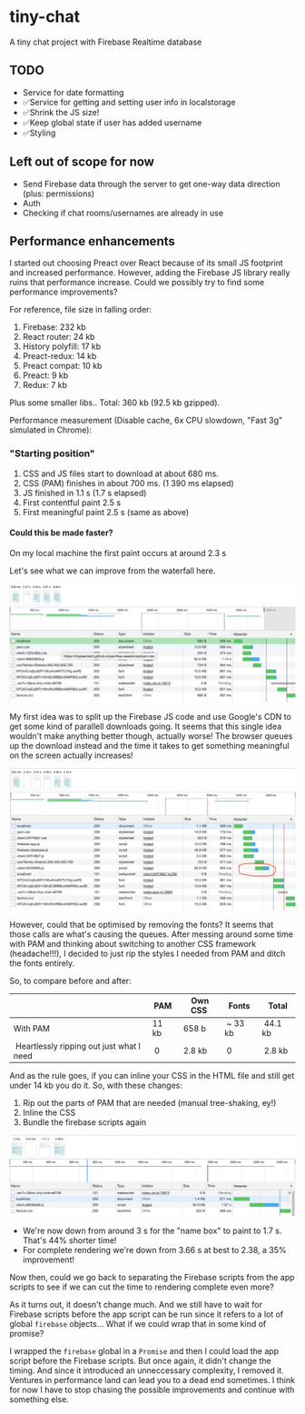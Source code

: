 # tiny-chat

A tiny chat project with Firebase Realtime database

## TODO

-   Service for date formatting
-   ✅Service for getting and setting user info in localstorage
-   ✅Shrink the JS size!
-   ✅Keep global state if user has added username
-   ✅Styling

## Left out of scope for now

-   Send Firebase data through the server to get one-way data direction (plus: permissions)
-   Auth
-   Checking if chat rooms/usernames are already in use

## Performance enhancements

I started out choosing Preact over React because of its small JS footprint and increased performance. However, adding the Firebase JS library really ruins that performance increase. Could we possibly try to find some performance improvements?

For reference, file size in falling order:

1. Firebase: 232 kb
2. React router: 24 kb
3. History polyfill: 17 kb
4. Preact-redux: 14 kb
5. Preact compat: 10 kb
6. Preact: 9 kb
7. Redux: 7 kb

Plus some smaller libs.. Total: 360 kb (92.5 kb gzipped).

Performance measurement (Disable cache, 6x CPU slowdown, "Fast 3g" simulated in Chrome):

### "Starting position"

1. CSS and JS files start to download at about 680 ms.
1. CSS (PAM) finishes in about 700 ms. (1 390 ms elapsed)
1. JS finished in 1.1 s (1.7 s elapsed)
1. First contentful paint 2.5 s
1. First meaningful paint 2.5 s (same as above)

#### Could this be made faster?

On my local machine the first paint occurs at around 2.3 s

Let's see what we can improve from the waterfall here.

![alt text](assets/readme/waterfall-1.png 'Logo Title Text 1')

My first idea was to split up the Firebase JS code and use Google's CDN to get some kind of parallell downloads going. It seems that this single idea wouldn't make anything better though, actually worse! The browser queues up the download instead and the time it takes to get something meaningful on the screen actually increases!

![alt text](assets/readme/waterfall-2.png 'Logo Title Text 1')

However, could that be optimised by removing the fonts? It seems that those calls are what's causing the queues. After messing around some time with PAM and thinking about switching to another CSS framework (headache!!!), I decided to just rip the styles I needed from PAM and ditch the fonts entirely.

So, to compare before and after:

|                                           | PAM   |  Own CSS | Fonts    |  Total   |
| ----------------------------------------- | ----- | -------- | -------- | -------- |
| With PAM                                  | 11 kb |  658 b   |  ~ 33 kb |  44.1 kb |
|  Heartlessly ripping out just what I need |  0    |  2.8 kb  |  0       |  2.8 kb  |

And as the rule goes, if you can inline your CSS in the HTML file and still get under 14 kb you do it.
So, with these changes:

1. Rip out the parts of PAM that are needed (manual tree-shaking, ey!)
2. Inline the CSS
3. Bundle the firebase scripts again

![alt text](assets/readme/waterfall-3.png 'Logo Title Text 1')

-   We're now down from around 3 s for the "name box" to paint to 1.7 s. That's 44% shorter time!
-   For complete rendering we're down from 3.66 s at best to 2.38, a 35% improvement!

Now then, could we go back to separating the Firebase scripts from the app scripts to see if we can cut the time to rendering complete even more?

As it turns out, it doesn't change much. And we still have to wait for Firebase scripts before the app script can be run since it refers to a lot of global `firebase` objects... What if we could wrap that in some kind of promise?

I wrapped the `firebase` global in a `Promise` and then I could load the app script before the Firebase scripts. But once again, it didn't change the timing. And since it introduced an unneccessary complexity, I removed it. Ventures in performance land can lead you to a dead end sometimes. I think for now I have to stop chasing the possible improvements and continue with something else.
